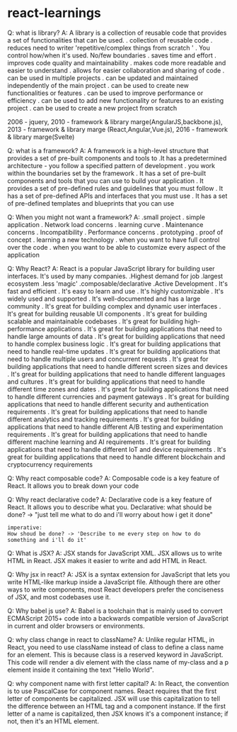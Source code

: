 # react-learnings
Q: what is library?
A: A library is a collection of reusable code that provides a set of functionalities that can be used.
    . collection of reusable code
    . reduces need to writer 'repetitive/complex things from scratch '
    . You control how/when it's used. No/few boundaries
    . saves time and effort
    . improves code quality and maintainability
    . makes code more readable and easier to understand
    . allows for easier collaboration and sharing of code
    . can be used in multiple projects
    . can be updated and maintained independently of the main project
    . can be used to create new functionalities or features
    . can be used to improve performance or efficiency
    . can be used to add new functionality or features to an existing project
    . can be used to create a new project from scratch

2006 - jquery, 2010 - framework & library marge(AngularJS,backbone.js), 2013 - framework & library marge (React,Angular,Vue.js), 2016 - framework & library marge(Svelte)

Q: what is a framework?
A: A framework is a high-level structure that provides a set of pre-built components and tools to
    .It has a predetermined architecture - you follow a specified pattern of development
    . you work within the boundaries set by the framework
    . It has a set of pre-built components and tools that you can use to build your application
    . It provides a set of pre-defined rules and guidelines that you must follow
    . It has a set of pre-defined APIs and interfaces that you must use
    . It has a set of pre-defined templates and blueprints that you can use

Q: When you might not want a framework?
A: .small project
. simple application
. Network load concerns
. learning curve
. Maintenance concerns
. Incompatibility
. Performance concerns
. prototyping
. proof of concept
. learning a new technology
. when you want to have full control over the code
. when you want to be able to customize every aspect of the application

Q: Why React?
A: React is a popular JavaScript library for building user interfaces. It's used by many companies.
   .Highest demand for job
   .largest ecosystem
   .less 'magic'
   .composable/declarative
   .Active Development
    . It's fast and efficient
    . It's easy to learn and use
    . It's highly customizable
    . It's widely used and supported
    . It's well-documented and has a large community
    . It's great for building complex and dynamic user interfaces
    . It's great for building reusable UI components
    . It's great for building scalable and maintainable codebases
    . It's great for building high-performance applications
    . It's great for building applications that need to handle large amounts of data
    . It's great for building applications that need to handle complex business logic
    . It's great for building applications that need to handle real-time updates
    . It's great for building applications that need to handle multiple users and concurrent requests
    . It's great for building applications that need to handle different screen sizes and devices
    . It's great for building applications that need to handle different languages and cultures
    . It's great for building applications that need to handle different time zones and dates
    . It's great for building applications that need to handle different currencies and payment gateways
    . It's great for building applications that need to handle different security and authentication requirements
    . It's great for building applications that need to handle different analytics and tracking requirements
    . It's great for building applications that need to handle different A/B testing and experimentation requirements
    . It's great for building applications that need to handle different machine learning and AI requirements
    . It's great for building applications that need to handle different IoT and device requirements
    . It's great for building applications that need to handle different blockchain and cryptocurrency requirements

Q: Why react composable code?
A: Composable code is a key feature of React. It allows you to break down your code

Q: Why react declarative code?
A: Declarative code is a key feature of React. It allows you to describe what you.
    Declarative:
    what should be done? -> "just tell me what to do and i'll worry about how i get it done"

    imperative:
    How shoud be done? -> 'Describe to me every step on how to do something and i'll do it'

Q: What is JSX?
A: JSX stands for JavaScript XML. JSX allows us to write HTML in React. JSX makes it easier to write and add HTML in React.


Q: Why jsx in react?
A: JSX is a syntax extension for JavaScript that lets you write HTML-like markup inside a JavaScript file. Although there are other ways to write components, most React developers prefer the conciseness of JSX, and most codebases use it.

Q: Why babel js use?
A: Babel is a toolchain that is mainly used to convert ECMAScript 2015+ code into a backwards compatible version of JavaScript in current and older browsers or environments.


Q: why class change in react to className?
A: Unlike regular HTML, in React, you need to use className instead of class to define a class name for an element. This is because class is a reserved keyword in JavaScript. This code will render a div element with the class name of my-class and a p element inside it containing the text "Hello World".

Q: why component name with first letter capital?
A: In React, the convention is to use PascalCase for component names. React requires that the first letter of components be capitalized. JSX will use this capitalization to tell the difference between an HTML tag and a component instance. If the first letter of a name is capitalized, then JSX knows it's a component instance; if not, then it's an HTML element.

